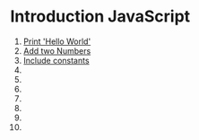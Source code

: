 # Introduction JavaScript
1. [Print 'Hello World'](https://github.com/aamna-ansari/JS_Playground/blob/main/Introduction_Problems/Problem-01.js)
2. [Add two Numbers](https://github.com/aamna-ansari/JS_Playground/blob/main/Introduction_Problems/Problem-02.js)
3. [Include constants](https://github.com/aamna-ansari/JS_Playground/blob/main/Introduction_Problems/Problem-03.js)
4. [](https://github.com/aamna-ansari/JS_Playground/blob/main/Introduction_Problems/Problem-04.js)
5. [](https://github.com/aamna-ansari/JS_Playground/blob/main/Introduction_Problems/Problem-05.js)
6. [](https://github.com/aamna-ansari/JS_Playground/blob/main/Introduction_Problems/Problem-06.js)
7. [](https://github.com/aamna-ansari/JS_Playground/blob/main/Introduction_Problems/Problem-07.js)
8. [](https://github.com/aamna-ansari/JS_Playground/blob/main/Introduction_Problems/Problem-08.js)
9. [](https://github.com/aamna-ansari/JS_Playground/blob/main/Introduction_Problems/Problem-0.js)
10. [](https://github.com/aamna-ansari/JS_Playground/blob/main/Introduction_Problems/Problem-10.js)
